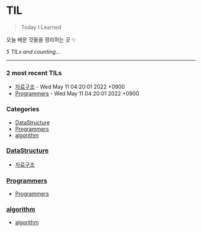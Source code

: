 # TIL
> Today I Learned

오늘 배운 것들을 정리하는 곳 ✨


_5 TILs and counting..._

---

### 2 most recent TILs

- [자료구조](DataStructure/DataStructure.md) - Wed May 11 04:20:01 2022 +0900
- [Programmers](Programmers/Programmers.md) - Wed May 11 04:20:01 2022 +0900

### Categories

- [DataStructure](#DataStructure)
- [Programmers](#Programmers)
- [algorithm](#algorithm)

### [DataStructure](#DataStructure)
- [자료구조](DataStructure/DataStructure.md)

### [Programmers](#Programmers)
- [Programmers](Programmers/Programmers.md)

### [algorithm](#algorithm)
- [algorithm](algorithm/algorithm.md)


